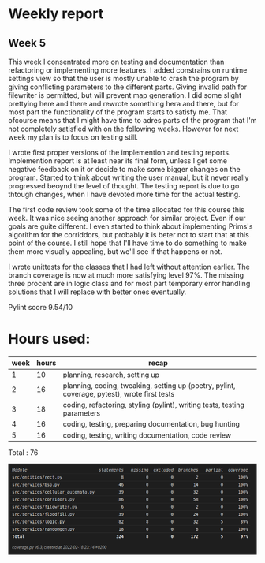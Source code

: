 # Weekly report 
## Week 5

This week I consentrated more on testing and documentation than refactoring or implementing more features. I added constrains on runtime settings view so that the user is mostly unable to crash the program by giving conflicting parameters to the different parts. Giving invalid path for filewriter is permitted, but will prevent map generation. I did some slight prettying here and there and rewrote something hera and there, but for most part the functionality of the program starts to satisfy me. That ofcourse means that I might have time to adres parts of the program that I'm not completely satisfied with on the following weeks. However for next week my plan is to focus on testing still.

I wrote first proper versions of the implemention and testing reports. Implemention report is at least near its final form, unless I get some negative feedback on it or decide to make some bigger changes on the program. Started to think about writing the user manual, but it never really progressed beoynd the level of thought. The testing report is due to go thtough changes, when I have devoted more time for the actual testing.

The first code review took some of the time allocated for this course this week. It was nice seeing another approach for similar project. Even if our goals are guite different. I even started to think about implementing Prims's algorithm for the corriddors, but probably it is beter not to start that at this point of the course. I still hope that I'll have time to do something to make them more visually appealing, but we'll see if that happens or not.

I wrote unittests for the classes that I had left without attention earlier. The branch coverage is now at much more satisfying level 97%. The missing three procent are in logic class and for most part temporary error handling solutions that I will replace with better ones eventually.

Pylint score 9.54/10

# Hours used:

 week | hours | recap
 ---- | ----- | -----
  1 | 10 | planning, research, setting up
  2 | 16 | planning, coding, tweaking, setting up (poetry, pylint, coverage, pytest), wrote first tests
  3 | 18 | coding, refactoring, styling (pylint), writing tests, testing parameters	
  4 | 16 | coding, testing, preparing documentation, bug hunting
  5 | 16 | coding, testing, writing documentation, code review 
Total : 76


![coverage](./coverage/Coverage_report_week5.png)
